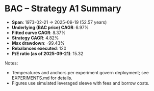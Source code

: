 # BAC – Strategy A1 Summary

- **Span**: 1973-02-21 → 2025-09-19 (52.57 years)
- **Underlying (BAC price) CAGR**: 6.97%
- **Fitted curve CAGR**: 8.37%
- **Strategy CAGR**: 4.82%
- **Max drawdown**: -99.43%
- **Rebalances executed**: 120
- **P/E ratio (as of 2025-09-21)**: 15.32

Notes:

- Temperatures and anchors per experiment govern deployment; see EXPERIMENTS.md for details.
- Figures use simulated leveraged sleeve with fees and borrow costs.

